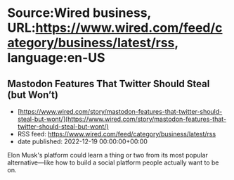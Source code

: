 # Source:Wired business, URL:https://www.wired.com/feed/category/business/latest/rss, language:en-US

## Mastodon Features That Twitter Should Steal (but Won’t)
 - [https://www.wired.com/story/mastodon-features-that-twitter-should-steal-but-wont/](https://www.wired.com/story/mastodon-features-that-twitter-should-steal-but-wont/)
 - RSS feed: https://www.wired.com/feed/category/business/latest/rss
 - date published: 2022-12-19 00:00:00+00:00

Elon Musk's platform could learn a thing or two from its most popular alternative—like how to build a social platform people actually want to be on.

